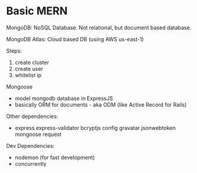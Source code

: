 # Basic MERN



MongoDB: NoSQL Database. Not relational, but document based database.

MongoDB Atlas: Cloud based DB (using AWS us-east-1)

Steps:
1. create cluster
2. create user
3. whitelist ip

Mongoose
- model mongodb database in ExpressJS
- basically ORM for documents - aka ODM (like Active Record for Rails)

Other dependencies:
- express express-validator bcryptjs config gravatar jsonwebtoken mongoose request  

Dev Dependencies:
- nodemon (for fast development)
- concurrently
